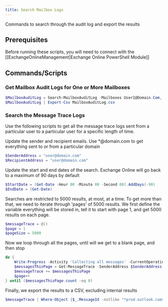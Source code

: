 ```yaml
---
title: Search Mailbox Logs
---
```

Commands to search through the audit log and export the results

## Prerequisites

Before running these scripts, you will need to connect with the [[ExchangeOnlineManagement|Exchange Online PowerShell Module]]

## Commands/Scripts

### Get Mailbox Audit Logs for One or More Mailboxes

```PowerShell
$MailboxAuditLog = Search-MailboxAuditLog -Mailboxes User1@Domain.Com, User2@Domain.Com, User3@Domain.Com -LogonTypes Admin,Delegate -StartDate MM/DD/YYYY -EndDate MM/DD/YYYY -ResultSize 99999
$MailboxAuditLog | Export-Csv MailboxAuditLog.csv
```

### Search the Message Trace Logs

Use the following scripts to get all the message trace logs sent from a particular user to a particular user for a specific length of time.

Update the sender and recipient emails. Use *@domain.com to get everything sent to or from a particular domain

```PowerShell
$SenderAddress = "user@domain.com"
$RecipientAddress = "user@domain.com"
```

Update the start and end dates of the search. Exchange Online will go back to a maximum of 90 days by default

```PowerShell
$StartDate = (Get-Date -Hour 00 -Minute 00 -Second 00).AddDays(-90)
$EndDate = (Get-Date)
```

Searches are restricted to 5000 results, at most, at a time. To get more than that, we need to iterate through 'pages' of 5000 results.
We first define the variable everything will be stored in, tell it to start with page 1, and get 5000 results on each page.

```PowerShell
$messageTrace = @()
$page = 1
$pageSize = 5000
```

Now we loop through all the pages, until will we get to a blank page, and then stop

```PowerShell
do {
    Write-Progress -Activity 'Collecting all messages' -CurrentOperation $page
    $messagesThisPage = Get-MessageTrace -SenderAddress $SenderAddress -RecipientAddress $RecipientAddress -StartDate $StartDate -EndDate $EndDate -PageSize $pageSize -Page $page
    $messageTrace += $messagesThisPage
    $page++
} until ($messagesThisPage.count -eq 0)
```

Finally, we export the results to a CSV, excluding internal results

```PowerShell
$messageTrace | Where-Object {$_.MessageId -notlike "*prod.outlook.com>"} | export-csv "C:\temp\MessageTrace $(Get-date -Format 'yyyy-MM-dd').csv"
```
